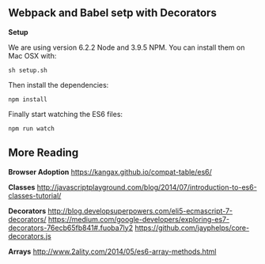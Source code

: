 Webpack and Babel setp with Decorators
----------------------------------------

**Setup**

We are using version 6.2.2 Node and 3.9.5 NPM. You can install them on Mac OSX with:

```unix
sh setup.sh
```

Then install the dependencies:

```unix
npm install
```

Finally start watching the ES6 files:

```unix
npm run watch
```

More Reading
------------

**Browser Adoption**
https://kangax.github.io/compat-table/es6/

**Classes**
http://javascriptplayground.com/blog/2014/07/introduction-to-es6-classes-tutorial/

**Decorators**
http://blog.developsuperpowers.com/eli5-ecmascript-7-decorators/
https://medium.com/google-developers/exploring-es7-decorators-76ecb65fb841#.fuoba7ly2
https://github.com/jayphelps/core-decorators.js

**Arrays**
http://www.2ality.com/2014/05/es6-array-methods.html